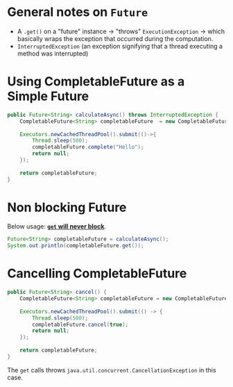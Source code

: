 # General notes on `Future`
* A `.get()` on a "future" instance -> "throws" `ExecutionException` -> which basically wraps the exception that occurred during the computation.
* `InterruptedException` (an exception signifying that a thread executing a method was interrupted)




# Using CompletableFuture as a Simple Future

```java
public Future<String> calculateAsync() throws InterruptedException {
    CompletableFuture<String> completableFuture  = new CompletableFuture<>();
    
    Executors.newCachedThreadPool().submit(()->{
        Thread.sleep(500);
        completableFuture.complete("Hello");
        return null; 
    });
    
    return completableFuture;
}
```


# Non blocking Future
Below usage: <u>**`get` will never block**</u>.
```java
Future<String> completableFuture = calculateAsync();
System.out.println(completableFuture.get());
```

# Cancelling CompletableFuture
```java
public Future<String> cancel() {
    CompletableFuture<String> completableFuture = new CompletableFuture<>();
    
    Executors.newCachedThreadPool().submit(() -> {
        Thread.sleep(500);
        completableFuture.cancel(true);
        return null;
    });
    
    return completableFuture;
}
```
The `get` calls throws `java.util.concurrent.CancellationException` in this case.
